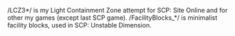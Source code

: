 /LCZ3*/ is my Light Containment Zone attempt for SCP: Site Online and for other my games (except last SCP game).
/FacilityBlocks_*/ is minimalist facility blocks, used in SCP: Unstable Dimension.
